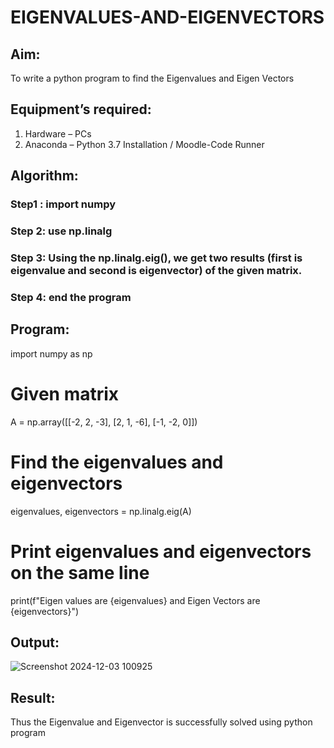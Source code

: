 # EIGENVALUES-AND-EIGENVECTORS
## Aim:
To write a python program to find the Eigenvalues and Eigen Vectors
## Equipment’s required:
1. 	Hardware – PCs
2. 	Anaconda – Python 3.7 Installation / Moodle-Code Runner
## Algorithm:
### Step1 : import numpy
### Step 2: use np.linalg
### Step 3: Using the np.linalg.eig(),  we get two results (first is eigenvalue and second is eigenvector) of the given matrix.
### Step 4: end the program

## Program:



import numpy as np

# Given matrix
A = np.array([[-2, 2, -3], [2, 1, -6], [-1, -2, 0]])

# Find the eigenvalues and eigenvectors
eigenvalues, eigenvectors = np.linalg.eig(A)

# Print eigenvalues and eigenvectors on the same line
print(f"Eigen values are {eigenvalues} and Eigen Vectors are {eigenvectors}")





## Output:
![Screenshot 2024-12-03 100925](https://github.com/user-attachments/assets/766bcbe6-d549-4763-bfe7-c16671062a53)



## Result:
Thus the Eigenvalue and Eigenvector is successfully solved using python program
